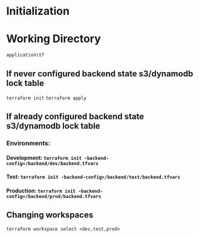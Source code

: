 # Initialization #

# Working Directory #
`application\tf`

## If never configured backend state s3/dynamodb lock table ##
`terraform init`
`terraform apply`

## If already configured backend state s3/dynamodb lock table ##

### Environments:
#### Development: `terraform init -backend-config=/backend/dev/backend.tfvars`
#### Test: `terraform init -backend-config=/backend/test/backend.tfvars`
#### Production: `terraform init -backend-config=/backend/prod/backend.tfvars`

## Changing workspaces
`terraform workspace select <dev,test,prod>`